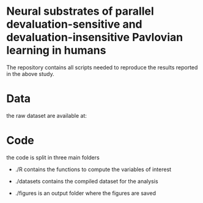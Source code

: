 # Neural substrates of parallel devaluation-sensitive and devaluation-insensitive Pavlovian learning in humans

The repository contains all scripts needed to reproduce the results reported in the above study.

# Data

the raw dataset are available at: 

# Code

the code is split in three main folders

* ./R contains the functions to compute the variables of interest

* ./datasets contains the compiled dataset for the analysis

* ./figures is an output folder where the figures are saved


 
